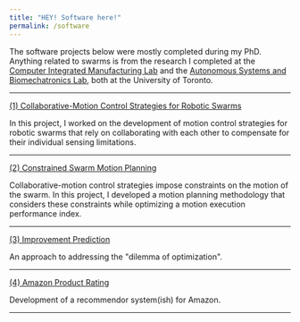 ```yaml
---
title: "HEY! Software here!"
permalink: /software
---
```


<!-- styles -->
<!--
/* Styling for the anchor element */

p {
  padding: 0;
  margin: 10;
}

  font-weight: bold;
  font-size: 30px;
-->
<style>
/* Styling for the paragraph element */

</style>

<p>
	The software projects below were mostly completed during my PhD. Anything related to swarms is from the research I completed at the <a href="https://cimlab.mie.utoronto.ca/" target="_blank">Computer Integrated Manufacturing Lab</a> and the <a href="http://asblab.mie.utoronto.ca/" target="_blank">Autonomous Systems and Biomechatronics Lab</a>, both at the University of Toronto. 
</p>
<hr>
<!-- Collaborative-motion control strategies-->
<a href="/software_projects/collaborative_motion/">
	(1) Collaborative-Motion Control Strategies for Robotic Swarms
</a>
<p>
	In this project, I worked on the development of motion control strategies for robotic swarms that rely on collaborating with each other to compensate for their individual sensing limitations.
</p>
<hr>
<!-- constrained swarm motion planning-->
<a href="/software_projects/constrained_planning/">
	(2) Constrained Swarm Motion Planning
</a>
<p>
	Collaborative-motion control strategies impose constraints on the motion of the swarm. In this project, I developed a motion planning methodology that considers these constraints while optimizing a motion execution performance index.
</p>
<hr>
<!-- Improvement prediction-->
<a href="/software_projects/improvement_prediction/">
	(3) Improvement Prediction
</a>
<p>
	An approach to addressing the "dilemma of optimization".
</p>
<hr>
<!-- Amazon product rating-->
<a href="/software_projects/amazon_product_rating/">
	(4) Amazon Product Rating
</a>
<p>
	Development of a recommendor system(ish) for Amazon.
</p>
<hr>